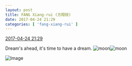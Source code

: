 ```yaml
---
layout: post
title: FANG Xiang-rui (方翔锐)
date: 2017-04-24 21:29
categories: [ 'fang-xiang-rui' ]
---
```


<div class="weibo-info">
  <a href="http://weibo.com/6117583008/F04sM9CCk">2017-04-24 21:29</a>
</div>

Dream's ahead, it's time to have a dream. ![moon](http://img.t.sinajs.cn/t4/appstyle/expression/ext/normal/b9/moon.gif)![moon](http://img.t.sinajs.cn/t4/appstyle/expression/ext/normal/b9/moon.gif)

<!-- more -->

![Image](http://wx3.sinaimg.cn/mw690/006G0KNGgy1fey35bfx8sj32kw3vcnpe.jpg)
